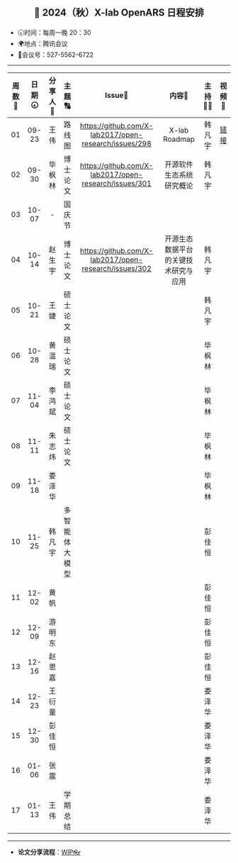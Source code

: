
## <p align="center">🌷 2024（秋）X-lab OpenARS 日程安排 </p>

- 🕣时间：每周一晚 20：30
- 🌍地点：腾讯会议
- 📠会议号：527-5562-6722


****


| 周数📆 | 日期🕣 | 分享人🙋 | 主题🔠 | Issue📌 | 内容📒 | 主持💂‍♂️ | 视频🎥 |
| :----: | :----: | :----: | :----: |:----:| :----: | :----------: | :--------: |
|  01   | 09-23 | 王伟 | 路线图 | https://github.com/X-lab2017/open-research/issues/298 | X-lab Roadmap | 韩凡宇 | [链接](https://www.bilibili.com/video/BV1CLxseFEEx/) |
|  02   | 09-30 | 毕枫林 | 博士论文 |https://github.com/X-lab2017/open-research/issues/301 | 开源软件生态系统研究概论 | 韩凡宇 | |
|  03   | 10-07 | - | 国庆节 |  |  |  |  |
|  04   | 10-14 | 赵生宇 | 博士论文 | https://github.com/X-lab2017/open-research/issues/302 | 开源生态数据平台的关键技术研究与应用  | 韩凡宇 |  |
|  05   | 10-21 | 王婕 | 硕士论文 |  |  | 韩凡宇 |  |
|  06   | 10-28 | 黄温瑞 | 硕士论文 |  |  | 毕枫林 |  |
|  07   | 11-04 | 李鸿斌 | 硕士论文 |  |  | 毕枫林 |  |
|  08   | 11-11 | 朱志炜 | 硕士论文  |  |  | 毕枫林 |  |
|  09   | 11-18 | 娄泽华 |  |  |  | 毕枫林 | |
|  10   | 11-25 | 韩凡宇 | 多智能体大模型 | | | 彭佳恒 | |
|  11   | 12-02 | 黄帆 | | | | 彭佳恒 | |
|  12   | 12-09 | 游明东 | | | | 彭佳恒 | |
|  13   | 12-16 | 赵思嘉 | |  | | 彭佳恒 |  |
|  14   | 12-23 | 王衍童 | |  | | 娄泽华 |  |
|  15   | 12-30 | 彭佳恒 | |  | | 娄泽华 |  |
|  16   | 01-06 | 张震 | |  | | 娄泽华 |  |
|  17   | 01-13 | 王伟 | 学期总结 |  | | 娄泽华 |  |



****

* **论文分享流程**：[WIP👓](https://github.com/X-lab2017/open-research/tree/main/OpenReading)
